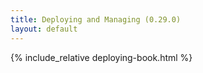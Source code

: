 ```yaml
---
title: Deploying and Managing (0.29.0)
layout: default
---
```


{% include_relative deploying-book.html %}
